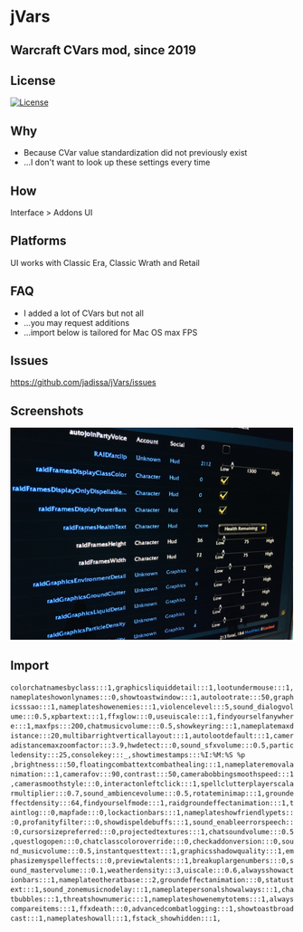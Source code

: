 # jVars
## Warcraft CVars mod, since 2019

## License
[![License](https://img.shields.io/badge/license-GPL-blue)](LICENSE)

## Why
- Because CVar value standardization did not previously exist
- ...I don't want to look up these settings every time 

## How
Interface > Addons UI

## Platforms
UI works with Classic Era, Classic Wrath and Retail

## FAQ
- I added a lot of CVars but not all
- ...you may request additions
- ...import below is tailored for Mac OS max FPS

## Issues
https://github.com/jadissa/jVars/issues

## Screenshots
<p float="left">
  <img src="IMG_3863.jpg" width="500" /> 
</p>

## Import
`colorchatnamesbyclass:::1,graphicsliquiddetail:::1,lootundermouse:::1,nameplateshowonlynames:::0,showtoastwindow:::1,autolootrate:::50,graphicsssao:::1,nameplateshowenemies:::1,violencelevel:::5,sound_dialogvolume:::0.5,xpbartext:::1,ffxglow:::0,useuiscale:::1,findyourselfanywhere:::1,maxfps:::200,chatmusicvolume:::0.5,showkeyring:::1,nameplatemaxdistance:::20,multibarrightverticallayout:::1,autolootdefault:::1,cameradistancemaxzoomfactor:::3.9,hwdetect:::0,sound_sfxvolume:::0.5,particledensity:::25,consolekey:::_,showtimestamps:::%I:%M:%S %p ,brightness:::50,floatingcombattextcombathealing:::1,nameplateremovalanimation:::1,camerafov:::90,contrast:::50,camerabobbingsmoothspeed:::1,camerasmoothstyle:::0,interactonleftclick:::1,spellclutterplayerscalarmultiplier:::0.7,sound_ambiencevolume:::0.5,rotateminimap:::1,groundeffectdensity:::64,findyourselfmode:::1,raidgroundeffectanimation:::1,taintlog:::0,mapfade:::0,lockactionbars:::1,nameplateshowfriendlypets:::0,profanityfilter:::0,showdispeldebuffs:::1,sound_enableerrorspeech:::0,cursorsizepreferred:::0,projectedtextures:::1,chatsoundvolume:::0.5,questlogopen:::0,chatclasscoloroverride:::0,checkaddonversion:::0,sound_musicvolume:::0.5,instantquesttext:::1,graphicsshadowquality:::1,emphasizemyspelleffects:::0,previewtalents:::1,breakuplargenumbers:::0,sound_mastervolume:::0.1,weatherdensity:::3,uiscale:::0.6,alwaysshowactionbars:::1,nameplateotheratbase:::2,groundeffectanimation:::0,statustext:::1,sound_zonemusicnodelay:::1,nameplatepersonalshowalways:::1,chatbubbles:::1,threatshownumeric:::1,nameplateshowenemytotems:::1,alwayscompareitems:::1,ffxdeath:::0,advancedcombatlogging:::1,showtoastbroadcast:::1,nameplateshowall:::1,fstack_showhidden:::1,`